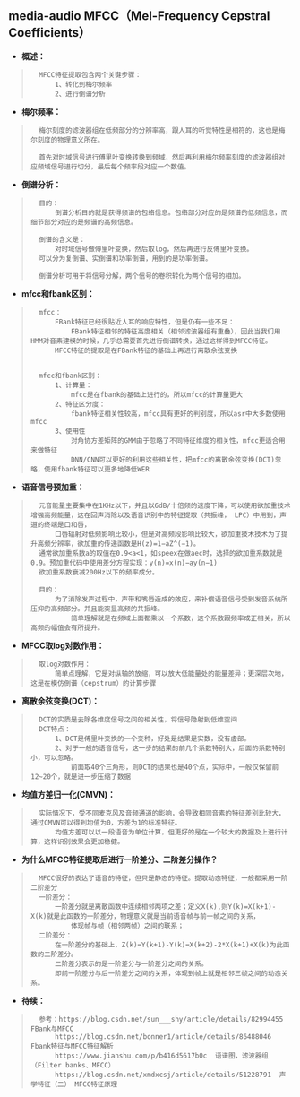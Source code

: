 ## media-audio MFCC（Mel-Frequency Cepstral Coefficients）
- **概述：**
>       MFCC特征提取包含两个关键步骤：
>           1、转化到梅尔频率
>           2、进行倒谱分析
>

- **梅尔频率：**
>       梅尔刻度的滤波器组在低频部分的分辨率高，跟人耳的听觉特性是相符的，这也是梅尔刻度的物理意义所在。
>
>       首先对时域信号进行傅里叶变换转换到频域，然后再利用梅尔频率刻度的滤波器组对应频域信号进行切分，最后每个频率段对应一个数值。
>

- **倒谱分析：**
>       目的：
>           倒谱分析目的就是获得频谱的包络信息。包络部分对应的是频谱的低频信息，而细节部分对应的是频谱的高频信息。
> 
>       倒谱的含义是：
>           对时域信号做傅里叶变换，然后取log，然后再进行反傅里叶变换。
>       可以分为复倒谱、实倒谱和功率倒谱，用到的是功率倒谱。
>
>       倒谱分析可用于将信号分解，两个信号的卷积转化为两个信号的相加。
>

- **mfcc和fbank区别：**
>       mfcc：
>           FBank特征已经很贴近人耳的响应特性，但是仍有一些不足：
>               FBank特征相邻的特征高度相关（相邻滤波器组有重叠），因此当我们用HMM对音素建模的时候，几乎总需要首先进行倒谱转换，通过这样得到MFCC特征。
>           MFCC特征的提取是在FBank特征的基础上再进行离散余弦变换
>
>
>       mfcc和fbank区别：
>           1、计算量：
>               mfcc是在fbank的基础上进行的，所以mfcc的计算量更大
>           2、特征区分度：
>               fbank特征相关性较高，mfcc具有更好的判别度，所以asr中大多数使用mfcc
>           3、使用性
>               对角协方差矩阵的GMM由于忽略了不同特征维度的相关性，mfcc更适合用来做特征
>               DNN/CNN可以更好的利用这些相关性，把mfcc的离散余弦变换(DCT)忽略，使用fbank特征可以更多地降低WER
>

- **语音信号预加重：**
>       元音能量主要集中在1KHz以下，并且以6dB/十倍频的速度下降，可以使用欲加重技术增强高频能量，这在回声消除以及语音识别中的特征提取（共振峰， LPC）中用到，声道的终端是口和唇，
>           口唇辐射对低频影响比较小，但是对高频段影响比较大，欲加重技术技术为了提升高频分辨率，欲加重的传递函数是H(z)=1−aZ^(−1)。
>       通常欲加重系数a的取值在0.9<a<1，如speex在做aec时，选择的欲加重系数就是0.9。预加重代码中使用差分方程实现：y(n)=x(n)−ay(n−1)
>       欲加重系数衰减200Hz以下的频率成分。
>
>       目的：
>           为了消除发声过程中，声带和嘴唇造成的效应，来补偿语音信号受到发音系统所压抑的高频部分。并且能突显高频的共振峰。
>               简单理解就是在频域上面都乘以一个系数，这个系数跟频率成正相关，所以高频的幅值会有所提升。
>
>

- **MFCC取log对数作用：**
>       取log对数作用：
>           简单点理解，它是对纵轴的放缩，可以放大低能量处的能量差异；更深层次地，这是在模仿倒谱（cepstrum）的计算步骤
>

- **离散余弦变换(DCT)：**
>       DCT的实质是去除各维度信号之间的相关性，将信号隐射到低维空间
>       DCT特点：
>           1、DCT是傅里叶变换的一个变种，好处是结果是实数，没有虚部。
>           2、对于一般的语音信号，这一步的结果的前几个系数特别大，后面的系数特别小，可以忽略。
>               前面取40个三角形，则DCT的结果也是40个点，实际中，一般仅保留前12~20个，就是进一步压缩了数据
>

- **均值方差归一化(CMVN)：**
>       实际情况下，受不同麦克风及音频通道的影响，会导致相同音素的特征差别比较大，通过CMVN可以得到均值为0，方差为1的标准特征。
>           均值方差可以以一段语音为单位计算，但更好的是在一个较大的数据及上进行计算，这样识别效果会更加稳健。
>

- **为什么MFCC特征提取后进行一阶差分、二阶差分操作？**
>       MFCC很好的表达了语音的特征，但只是静态的特征。提取动态特征，一般都采用一阶二阶差分
>       一阶差分：
>           一阶差分就是离散函数中连续相邻两项之差；定义X(k),则Y(k)=X(k+1)-X(k)就是此函数的一阶差分，物理意义就是当前语音帧与前一帧之间的关系，
>               体现帧与帧（相邻两帧）之间的联系；
>       二阶差分：
>           在一阶差分的基础上，Z(k)=Y(k+1)-Y(k)=X(k+2)-2*X(k+1)+X(k)为此函数的二阶差分。
>           二阶差分表示的是一阶差分与一阶差分之间的关系。
>           即前一阶差分与后一阶差分之间的关系，体现到帧上就是相邻三帧之间的动态关系。
>
>
>

- **待续：**
>       参考：https://blog.csdn.net/sun___shy/article/details/82994455     FBank与MFCC
>           https://blog.csdn.net/bonner1/article/details/86488046      Fbank特征与MFCC特征解析
>           https://www.jianshu.com/p/b416d5617b0c  语谱图，滤波器组（Filter banks、MFCC）
>           https://blog.csdn.net/xmdxcsj/article/details/51228791  声学特征（二） MFCC特征原理
>
>
>
>
>
>
>
>
>
>
>
>
>
>
>
>
>
>
>
>
